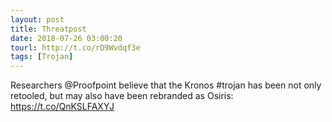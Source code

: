 ```yaml
---
layout: post
title: Threatpost
date: 2018-07-26 03:00:20
tourl: http://t.co/rD9Wvdqf3e
tags: [Trojan]
---
```

Researchers @Proofpoint believe that the Kronos #trojan has been not only retooled, but may also have been rebranded as Osiris: https://t.co/QnKSLFAXYJ